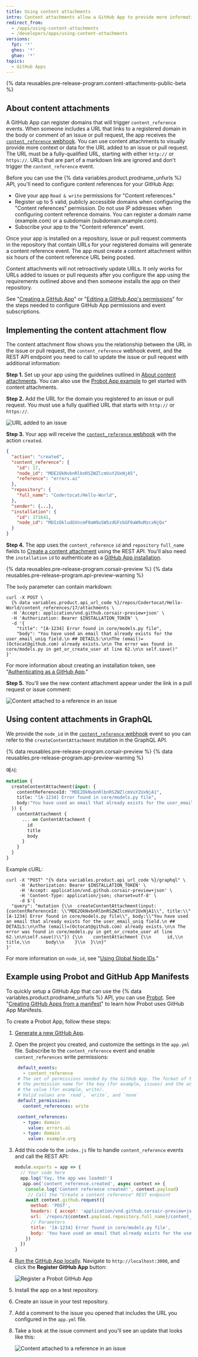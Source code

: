 ```yaml
---
title: Using content attachments
intro: Content attachments allow a GitHub App to provide more information in GitHub for URLs that link to registered domains. GitHub renders the information provided by the app under the URL in the body or comment of an issue or pull request.
redirect_from:
  - /apps/using-content-attachments
  - /developers/apps/using-content-attachments
versions:
  fpt: '*'
  ghes: '*'
  ghae: '*'
topics:
  - GitHub Apps
---
```


{% data reusables.pre-release-program.content-attachments-public-beta %}

## About content attachments

A GitHub App can register domains that will trigger `content_reference` events. When someone includes a URL that links to a registered domain in the body or comment of an issue or pull request, the app receives the [`content_reference` webhook](/webhooks/event-payloads/#content_reference). You can use content attachments to visually provide more context or data for the URL added to an issue or pull request. The URL must be a fully-qualified URL, starting with either `http://` or `https://`. URLs that are part of a markdown link are ignored and don't trigger the `content_reference` event.

Before you can use the {% data variables.product.prodname_unfurls %} API, you'll need to configure content references for your GitHub App:
* Give your app `Read & write` permissions for "Content references."
* Register up to 5 valid, publicly accessible domains when configuring the "Content references" permission. Do not use IP addresses when configuring content reference domains. You can register a domain name (example.com) or a subdomain (subdomain.example.com).
* Subscribe your app to the "Content reference" event.

Once your app is installed on a repository, issue or pull request comments in the repository that contain URLs for your registered domains will generate a content reference event. The app must create a content attachment within six hours of the content reference URL being posted.

Content attachments will not retroactively update URLs. It only works for URLs added to issues or pull requests after you configure the app using the requirements outlined above and then someone installs the app on their repository.

See "[Creating a GitHub App](/apps/building-github-apps/creating-a-github-app/)" or "[Editing a GitHub App's permissions](/apps/managing-github-apps/editing-a-github-app-s-permissions/)" for the steps needed to configure GitHub App permissions and event subscriptions.

## Implementing the content attachment flow

The content attachment flow shows you the relationship between the URL in the issue or pull request, the `content_reference` webhook event, and the REST API endpoint you need to call to update the issue or pull request with additional information:

**Step 1.** Set up your app using the guidelines outlined in [About content attachments](#about-content-attachments). You can also use the [Probot App example](#example-using-probot-and-github-app-manifests) to get started with content attachments.

**Step 2.** Add the URL for the domain you registered to an issue or pull request. You must use a fully qualified URL that starts with `http://` or `https://`.

![URL added to an issue](/assets/images/github-apps/github_apps_content_reference.png)

**Step 3.** Your app will receive the [`content_reference` webhook](/webhooks/event-payloads/#content_reference) with the action `created`.

``` json
{
  "action": "created",
  "content_reference": {
    "id": 17,
    "node_id": "MDE2OkNvbnRlbnRSZWZlcmVuY2UxNjA5",
    "reference": "errors.ai"
  },
  "repository": {
    "full_name": "Codertocat/Hello-World",
  },
  "sender": {...},
  "installation": {
    "id": 371641,
    "node_id": "MDIzOkludGVncmF0aW9uSW5zdGFsbGF0aW9uMzcxNjQx"
  }
}
```

**Step 4.** The app uses the `content_reference` `id` and `repository` `full_name` fields to [Create a content attachment](/rest/reference/apps#create-a-content-attachment) using the REST API. You'll also need the `installation` `id` to authenticate as a [GitHub App installation](/apps/building-github-apps/authenticating-with-github-apps/#authenticating-as-an-installation).

{% data reusables.pre-release-program.corsair-preview %}
{% data reusables.pre-release-program.api-preview-warning %}

The `body` parameter can contain markdown:

```shell
curl -X POST \
  {% data variables.product.api_url_code %}/repos/Codertocat/Hello-World/content_references/17/attachments \
  -H 'Accept: application/vnd.github.corsair-preview+json' \
  -H 'Authorization: Bearer $INSTALLATION_TOKEN' \
  -d '{
    "title": "[A-1234] Error found in core/models.py file",
    "body": "You have used an email that already exists for the user_email_uniq field.\n ## DETAILS:\n\nThe (email)=(Octocat@github.com) already exists.\n\n The error was found in core/models.py in get_or_create_user at line 62.\n\n self.save()"
}'
```

For more information about creating an installation token, see "[Authenticating as a GitHub App](/apps/building-github-apps/authenticating-with-github-apps/#authenticating-as-an-installation)."

**Step 5.** You'll see the new content attachment appear under the link in a pull request or issue comment:

![Content attached to a reference in an issue](/assets/images/github-apps/content_reference_attachment.png)

## Using content attachments in GraphQL
We provide the `node_id` in the [`content_reference` webhook](/webhooks/event-payloads/#content_reference) event so you can refer to the `createContentAttachment` mutation in the GraphQL API.

{% data reusables.pre-release-program.corsair-preview %}
{% data reusables.pre-release-program.api-preview-warning %}

예시:

``` graphql
mutation {
  createContentAttachment(input: {
    contentReferenceId: "MDE2OkNvbnRlbnRSZWZlcmVuY2UxNjA1",
    title: "[A-1234] Error found in core/models.py file",
    body:"You have used an email that already exists for the user_email_uniq field.\n ## DETAILS:\n\nThe (email)=(Octocat@github.com) already exists.\n\n The error was found in core/models.py in get_or_create_user at line 62.\n\n self.save()"
  }) {
    contentAttachment {
      ... on ContentAttachment {
        id
        title
        body
      }
    }
  }
}
```
Example cURL:

```shell
curl -X "POST" "{% data variables.product.api_url_code %}/graphql" \
     -H 'Authorization: Bearer $INSTALLATION_TOKEN' \
     -H 'Accept: application/vnd.github.corsair-preview+json' \
     -H 'Content-Type: application/json; charset=utf-8' \
     -d $'{
  "query": "mutation {\\n  createContentAttachment(input:{contentReferenceId: \\"MDE2OkNvbnRlbnRSZWZlcmVuY2UxNjA1\\", title:\\"[A-1234] Error found in core/models.py file\\", body:\\"You have used an email that already exists for the user_email_uniq field.\n ## DETAILS:\n\nThe (email)=(Octocat@github.com) already exists.\n\n The error was found in core/models.py in get_or_create_user at line 62.\n\n\self.save()\\"}) {\\n    contentAttachment {\\n      id,\\n      title,\\n      body\\n    }\\n  }\\n}"
}'
```

For more information on `node_id`, see "[Using Global Node IDs](/graphql/guides/using-global-node-ids)."

## Example using Probot and GitHub App Manifests

To quickly setup a GitHub App that can use the {% data variables.product.prodname_unfurls %} API, you can use [Probot](https://probot.github.io/). See "[Creating GitHub Apps from a manifest](/apps/building-github-apps/creating-github-apps-from-a-manifest/)" to learn how Probot uses GitHub App Manifests.

To create a Probot App, follow these steps:

1. [Generate a new GitHub App](https://probot.github.io/docs/development/#generating-a-new-app).
2. Open the project you created, and customize the settings in the `app.yml` file. Subscribe to the `content_reference` event and enable `content_references` write permissions:

   ``` yml
    default_events:
      - content_reference
    # The set of permissions needed by the GitHub App. The format of the object uses
    # the permission name for the key (for example, issues) and the access type for
    # the value (for example, write).
    # Valid values are `read`, `write`, and `none`
    default_permissions:
      content_references: write

    content_references:
      - type: domain
        value: errors.ai
      - type: domain
        value: example.org
   ```

3. Add this code to the `index.js` file to handle `content_reference` events and call the REST API:

    ``` javascript
    module.exports = app => {
      // Your code here
      app.log('Yay, the app was loaded!')
       app.on('content_reference.created', async context => {
        console.log('Content reference created!', context.payload)
         // Call the "Create a content reference" REST endpoint
        await context.github.request({
          method: 'POST',
          headers: { accept: 'application/vnd.github.corsair-preview+json' },
          url: `/repos/${context.payload.repository.full_name}/content_references/${context.payload.content_reference.id}/attachments`,
          // Parameters
          title: '[A-1234] Error found in core/models.py file',
          body: 'You have used an email that already exists for the user_email_uniq field.\n ## DETAILS:\n\nThe (email)=(Octocat@github.com) already exists.\n\n The error was found in core/models.py in get_or_create_user at line 62.\n\nself.save()'
        })
      })
    }
    ```

4. [Run the GitHub App locally](https://probot.github.io/docs/development/#running-the-app-locally). Navigate to `http://localhost:3000`, and click the **Register GitHub App** button:

   ![Register a Probot GitHub App](/assets/images/github-apps/github_apps_probot-registration.png)

5. Install the app on a test repository.
6. Create an issue in your test repository.
7. Add a comment to the issue you opened that includes the URL you configured in the `app.yml` file.
8. Take a look at the issue comment and you'll see an update that looks like this:

   ![Content attached to a reference in an issue](/assets/images/github-apps/content_reference_attachment.png)

